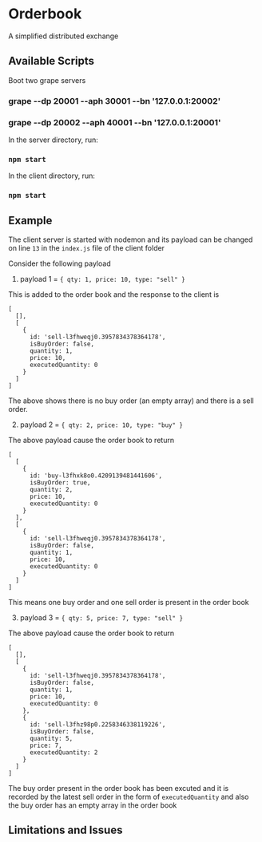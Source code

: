 # Orderbook

A simplified distributed exchange

## Available Scripts

Boot two grape servers

### grape --dp 20001 --aph 30001 --bn '127.0.0.1:20002'

### grape --dp 20002 --aph 40001 --bn '127.0.0.1:20001'

In the server directory, run:

### `npm start`

In the client directory, run:

### `npm start`

## Example

The client server is started with nodemon and its payload can be changed on line `13` in the `index.js` file of the client folder

Consider the following payload

1. payload 1 = `{ qty: 1, price: 10, type: "sell" }`

This is added to the order book and the response to the client is

```
[
  [],
  [
    {
      id: 'sell-l3fhweqj0.3957834378364178',
      isBuyOrder: false,
      quantity: 1,
      price: 10,
      executedQuantity: 0
    }
  ]
]
```

The above shows there is no buy order (an empty array) and there is a sell order.

2. payload 2 = `{ qty: 2, price: 10, type: "buy" }`

The above payload cause the order book to return

```
[
  [
    {
      id: 'buy-l3fhxk8o0.4209139481441606',
      isBuyOrder: true,
      quantity: 2,
      price: 10,
      executedQuantity: 0
    }
  ],
  [
    {
      id: 'sell-l3fhweqj0.3957834378364178',
      isBuyOrder: false,
      quantity: 1,
      price: 10,
      executedQuantity: 0
    }
  ]
]
```

This means one buy order and one sell order is present in the order book

3. payload 3 = `{ qty: 5, price: 7, type: "sell" }`

The above payload cause the order book to return

```
[
  [],
  [
    {
      id: 'sell-l3fhweqj0.3957834378364178',
      isBuyOrder: false,
      quantity: 1,
      price: 10,
      executedQuantity: 0
    },
    {
      id: 'sell-l3fhz98p0.2258346338119226',
      isBuyOrder: false,
      quantity: 5,
      price: 7,
      executedQuantity: 2
    }
  ]
]
```

The buy order present in the order book has been excuted and it is recorded by the latest sell order in the form of `executedQuantity` and also the buy order has an empty array in the order book

## Limitations and Issues
